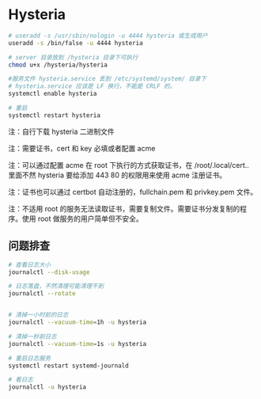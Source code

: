 # Hysteria

```bash
# useradd -s /usr/sbin/nologin -u 4444 hysteria 或生成用户
useradd -s /bin/false -u 4444 hysteria

# server 目录放到 /hysteria 目录下可执行
chmod u+x /hysteria/hysteria

#服务文件 hysteria.service 丢到 /etc/systemd/system/ 目录下
# hysteria.service 应该是 LF 换行，不能是 CRLF 的。
systemctl enable hysteria

# 重启
systemctl restart hysteria

```

注：自行下载 hysteria 二进制文件

注：需要证书，cert 和 key 必填或者配置 acme

注：可以通过配置 acme 在 root 下执行的方式获取证书，在 /root/.local/cert.. 里面不然 hysteria 要给添加 443 80 的权限用来使用 acme 注册证书。

注：证书也可以通过 certbot 自动注册的，fullchain.pem 和 privkey.pem 文件。

注：不适用 root 的服务无法读取证书，需要复制文件。需要证书分发复制的程序。使用 root 做服务的用户简单但不安全。


## 问题排查

```bash
# 查看日志大小
journalctl --disk-usage

# 日志落盘，不然清理可能清理不到
journalctl --rotate


# 清掉一小时前的日志
journalctl --vacuum-time=1h -u hysteria

# 清掉一秒前日志
journalctl --vacuum-time=1s -u hysteria

# 重启日志服务
systemctl restart systemd-journald

# 看日志
journalctl -u hysteria
```
